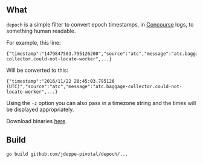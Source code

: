 ## What

`depoch` is a simple filter to convert epoch timestamps, in [Concourse](http://concourse.ci) logs, to something human readable.

For example, this line:

```
{"timestamp":"1479847503.795126200","source":"atc","message":"atc.baggage-collector.could-not-locate-worker",...}
```

Will be converted to this:

```
{"timestamp":"2016/11/22 20:45:03.795126 (UTC)","source":"atc","message":"atc.baggage-collector.could-not-locate-worker",...}
```

Using the `-z` option you can also pass in a timezone string and the times will be displayed appropriately.

Download binaries [here](https://github.com/jdeppe-pivotal/depoch/releases).

## Build

`go build github.com/jdeppe-pivotal/depoch/...`
